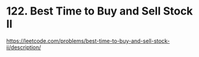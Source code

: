 # 122. Best Time to Buy and Sell Stock II

https://leetcode.com/problems/best-time-to-buy-and-sell-stock-ii/description/